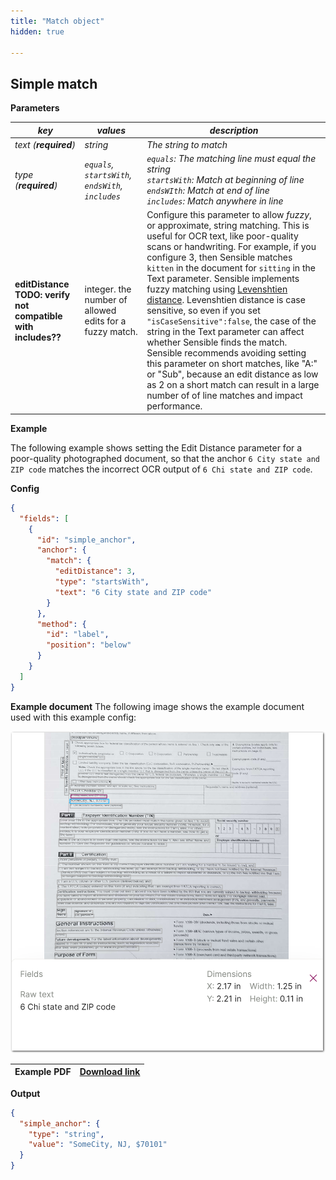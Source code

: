 ```yaml
---
title: "Match object"
hidden: true

---
```






Simple match
-------



**Parameters**

| *key*                                                        | *values*                                                | *description*                                                |
| ------------------------------------------------------------ | ------------------------------------------------------- | ------------------------------------------------------------ |
| *text  (**required**)*                                       | *string*                                                | *The string to match*                                        |
| *type (**required**)*                                        | *`equals`, `startsWith`, `endsWith`, `includes`*        | *`equals`: The matching line must equal the string<br/>`startsWith`: Match at beginning of line<br/>`endsWIth`: Match at end of line<br/>`includes`: Match anywhere in line* |
| **editDistance** **TODO: verify not compatible with includes??** | integer. the number of allowed edits for a fuzzy match. | Configure this parameter to allow *fuzzy*, or approximate, string matching. This is useful for OCR text, like poor-quality scans or handwriting. For example, if you configure 3, then Sensible matches `kitten` in the document for `sitting` in the Text parameter.  Sensible implements fuzzy matching using [Levenshtien distance](https://en.wikipedia.org/wiki/Levenshtein_distance). Levenshtien distance is case sensitive, so even if you set `"isCaseSensitive":false`, the case of the string in the Text parameter can affect whether Sensible finds the match. <br/>Sensible recommends avoiding setting this parameter on short matches, like "A:" or "Sub", because an edit distance as low as 2 on a short match can result in a large number of of line matches and impact performance. |



**Example**

The following example shows setting the Edit Distance parameter for a poor-quality photographed document, so that the anchor  `6 City state and ZIP code` matches the incorrect OCR output of  `6 Chi state and ZIP code`. 



**Config**

```json
{
  "fields": [
    {
      "id": "simple_anchor",
      "anchor": {
        "match": {
          "editDistance": 3,
          "type": "startsWith",
          "text": "6 City state and ZIP code"
        }
      },
      "method": {
        "id": "label",
        "position": "below"
      }
    }
  ]
}
```

**Example document**
The following image shows the example document used with this example config:

![Click to enlarge](https://raw.githubusercontent.com/sensible-hq/sensible-docs/main/readme-sync/assets/v0/images/final/edit_distance.png)

| Example PDF | [Download link](https://raw.githubusercontent.com/sensible-hq/sensible-docs/main/readme-sync/assets/v0/pdfs/edit_distance_.pdf) |
| ----------- | ------------------------------------------------------------ |



**Output**

```json
{
  "simple_anchor": {
    "type": "string",
    "value": "SomeCity, NJ, $70101"
  }
}
```

